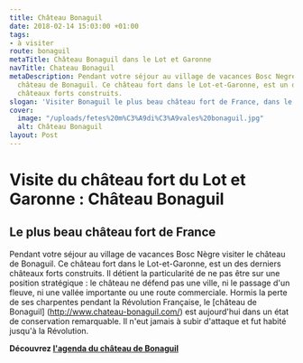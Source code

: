 ```yaml
---
title: Château Bonaguil
date: 2018-02-14 15:03:00 +01:00
tags:
- à visiter
route: bonaguil
metaTitle: Château Bonaguil dans le Lot et Garonne
navTitle: Chateau Bonaguil
metaDescription: Pendant votre séjour au village de vacances Bosc Negre visiter le
  château de Bonaguil. Ce château fort dans le Lot-et-Garonne, est un des derniers
  châteaux forts construits.
slogan: 'Visiter Bonaguil le plus beau château fort de France, dans le sud-ouest '
cover:
  image: "/uploads/fetes%20m%C3%A9di%C3%A9vales%20bonaguil.jpg"
  alt: Château Bonaguil
layout: Post
---
```


# Visite du château fort du Lot et Garonne : Château Bonaguil  

##  Le plus beau château fort de France

Pendant votre séjour au village de vacances Bosc Nègre visiter le château de Bonaguil. Ce château fort dans le Lot-et-Garonne, est un des derniers châteaux forts construits.
Il détient la particularité de ne pas être sur une position stratégique : le château ne défend pas une ville, ni le passage d'un fleuve, ni une vallée importante ou une route commerciale.
Hormis la perte de ses charpentes pendant la Révolution Française, le [château de Bonaguil] (http://www.chateau-bonaguil.com/) est aujourd'hui dans un état de conservation remarquable. Il n'eut jamais à subir d'attaque et fut habité jusqu'à la Révolution. 

**Découvrez [l'agenda du château de Bonaguil](http://www.chateau-bonaguil.com/fr/lagenda-du-chateau)**

